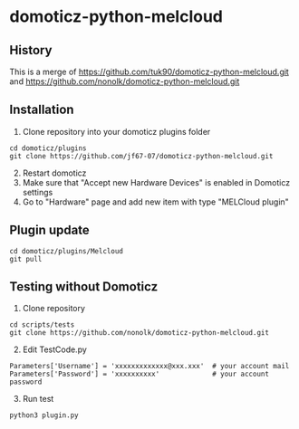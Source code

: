# domoticz-python-melcloud
## History

This is a merge of
  https://github.com/tuk90/domoticz-python-melcloud.git
and
  https://github.com/nonolk/domoticz-python-melcloud.git

## Installation
1. Clone repository into your domoticz plugins folder
```
cd domoticz/plugins
git clone https://github.com/jf67-07/domoticz-python-melcloud.git 
```
2. Restart domoticz
3. Make sure that "Accept new Hardware Devices" is enabled in Domoticz settings
4. Go to "Hardware" page and add new item with type "MELCloud plugin"
## Plugin update

```
cd domoticz/plugins/Melcloud
git pull
```
## Testing without Domoticz
1. Clone repository
```
cd scripts/tests
git clone https://github.com/nonolk/domoticz-python-melcloud.git
```
2. Edit TestCode.py
```
Parameters['Username'] = 'xxxxxxxxxxxxx@xxx.xxx'  # your account mail
Parameters['Password'] = 'xxxxxxxxxx'             # your account password
```
3. Run test
```
python3 plugin.py
```
